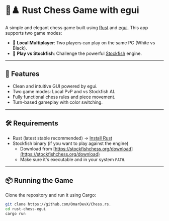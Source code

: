 # 🧠♟️ Rust Chess Game with egui

A simple and elegant chess game built using [Rust](https://www.rust-lang.org/) and [egui](https://github.com/emilk/egui). This app supports two game modes:

- 🔁 **Local Multiplayer**: Two players can play on the same PC (White vs Black).
- 🤖 **Play vs Stockfish**: Challenge the powerful [Stockfish](https://stockfishchess.org/) engine.

---

## 🚀 Features

- Clean and intuitive GUI powered by egui.
- Two game modes: Local PvP and vs Stockfish AI.
- Fully functional chess rules and piece movement.
- Turn-based gameplay with color switching.

---

## 🛠️ Requirements

- Rust (latest stable recommended) → [Install Rust](https://www.rust-lang.org/tools/install)
- Stockfish binary (if you want to play against the engine)
  - Download from [https://stockfishchess.org/download](https://stockfishchess.org/download)
  - Make sure it's executable and in your system `PATH`.

---

## 📦 Running the Game

Clone the repository and run it using Cargo:

```bash
git clone https://github.com/OmarDevX/Chess.rs.
cd rust-chess-egui
cargo run
